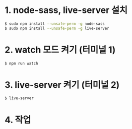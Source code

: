 # 1. node-sass, live-server 설치
```bash
$ sudo npm install --unsafe-perm -g node-sass 
$ sudo npm install --unsafe-perm -g live-server 
```

# 2. watch 모드 켜기 (터미널 1)
```bash
$ npm run watch
```

# 3. live-server 켜기 (터미널 2)
```bash
$ live-server
```

# 4. 작업